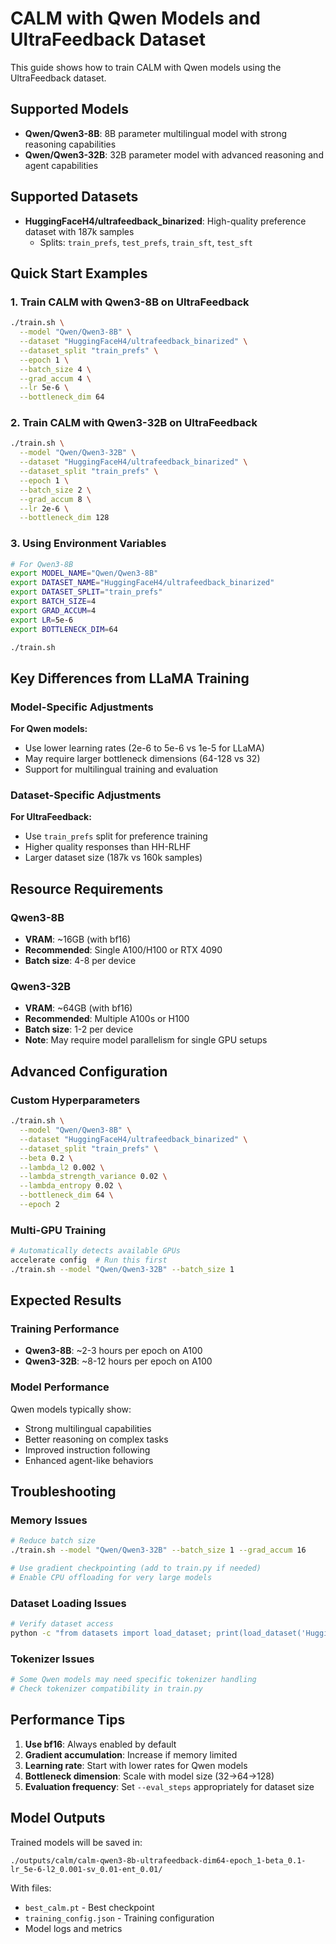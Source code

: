 # CALM with Qwen Models and UltraFeedback Dataset

This guide shows how to train CALM with Qwen models using the UltraFeedback dataset.

## Supported Models

- **Qwen/Qwen3-8B**: 8B parameter multilingual model with strong reasoning capabilities
- **Qwen/Qwen3-32B**: 32B parameter model with advanced reasoning and agent capabilities

## Supported Datasets

- **HuggingFaceH4/ultrafeedback_binarized**: High-quality preference dataset with 187k samples
  - Splits: `train_prefs`, `test_prefs`, `train_sft`, `test_sft`

## Quick Start Examples

### 1. Train CALM with Qwen3-8B on UltraFeedback

```bash
./train.sh \
  --model "Qwen/Qwen3-8B" \
  --dataset "HuggingFaceH4/ultrafeedback_binarized" \
  --dataset_split "train_prefs" \
  --epoch 1 \
  --batch_size 4 \
  --grad_accum 4 \
  --lr 5e-6 \
  --bottleneck_dim 64
```

### 2. Train CALM with Qwen3-32B on UltraFeedback

```bash
./train.sh \
  --model "Qwen/Qwen3-32B" \
  --dataset "HuggingFaceH4/ultrafeedback_binarized" \
  --dataset_split "train_prefs" \
  --epoch 1 \
  --batch_size 2 \
  --grad_accum 8 \
  --lr 2e-6 \
  --bottleneck_dim 128
```

### 3. Using Environment Variables

```bash
# For Qwen3-8B
export MODEL_NAME="Qwen/Qwen3-8B"
export DATASET_NAME="HuggingFaceH4/ultrafeedback_binarized"
export DATASET_SPLIT="train_prefs"
export BATCH_SIZE=4
export GRAD_ACCUM=4
export LR=5e-6
export BOTTLENECK_DIM=64

./train.sh
```

## Key Differences from LLaMA Training

### Model-Specific Adjustments

**For Qwen models:**
- Use lower learning rates (2e-6 to 5e-6 vs 1e-5 for LLaMA)
- May require larger bottleneck dimensions (64-128 vs 32)
- Support for multilingual training and evaluation

### Dataset-Specific Adjustments

**For UltraFeedback:**
- Use `train_prefs` split for preference training
- Higher quality responses than HH-RLHF
- Larger dataset size (187k vs 160k samples)

## Resource Requirements

### Qwen3-8B
- **VRAM**: ~16GB (with bf16)
- **Recommended**: Single A100/H100 or RTX 4090
- **Batch size**: 4-8 per device

### Qwen3-32B  
- **VRAM**: ~64GB (with bf16)
- **Recommended**: Multiple A100s or H100
- **Batch size**: 1-2 per device
- **Note**: May require model parallelism for single GPU setups

## Advanced Configuration

### Custom Hyperparameters

```bash
./train.sh \
  --model "Qwen/Qwen3-8B" \
  --dataset "HuggingFaceH4/ultrafeedback_binarized" \
  --dataset_split "train_prefs" \
  --beta 0.2 \
  --lambda_l2 0.002 \
  --lambda_strength_variance 0.02 \
  --lambda_entropy 0.02 \
  --bottleneck_dim 64 \
  --epoch 2
```

### Multi-GPU Training

```bash
# Automatically detects available GPUs
accelerate config  # Run this first
./train.sh --model "Qwen/Qwen3-32B" --batch_size 1
```

## Expected Results

### Training Performance
- **Qwen3-8B**: ~2-3 hours per epoch on A100
- **Qwen3-32B**: ~8-12 hours per epoch on A100

### Model Performance
Qwen models typically show:
- Strong multilingual capabilities
- Better reasoning on complex tasks
- Improved instruction following
- Enhanced agent-like behaviors

## Troubleshooting

### Memory Issues
```bash
# Reduce batch size
./train.sh --model "Qwen/Qwen3-32B" --batch_size 1 --grad_accum 16

# Use gradient checkpointing (add to train.py if needed)
# Enable CPU offloading for very large models
```

### Dataset Loading Issues
```bash
# Verify dataset access
python -c "from datasets import load_dataset; print(load_dataset('HuggingFaceH4/ultrafeedback_binarized', split='train_prefs'))"
```

### Tokenizer Issues
```bash
# Some Qwen models may need specific tokenizer handling
# Check tokenizer compatibility in train.py
```

## Performance Tips

1. **Use bf16**: Always enabled by default
2. **Gradient accumulation**: Increase if memory limited
3. **Learning rate**: Start with lower rates for Qwen models
4. **Bottleneck dimension**: Scale with model size (32→64→128)
5. **Evaluation frequency**: Set `--eval_steps` appropriately for dataset size

## Model Outputs

Trained models will be saved in:
```
./outputs/calm/calm-qwen3-8b-ultrafeedback-dim64-epoch_1-beta_0.1-lr_5e-6-l2_0.001-sv_0.01-ent_0.01/
```

With files:
- `best_calm.pt` - Best checkpoint
- `training_config.json` - Training configuration
- Model logs and metrics